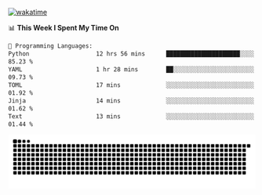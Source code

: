 [![wakatime](https://wakatime.com/badge/user/384f91c6-4eee-411f-8f3b-1b691f58a544.svg)](https://wakatime.com/@384f91c6-4eee-411f-8f3b-1b691f58a544)

<!--START_SECTION:waka-->
📊 **This Week I Spent My Time On** 

```text
💬 Programming Languages: 
Python                   12 hrs 56 mins      █████████████████████░░░░   85.23 % 
YAML                     1 hr 28 mins        ██░░░░░░░░░░░░░░░░░░░░░░░   09.73 % 
TOML                     17 mins             ░░░░░░░░░░░░░░░░░░░░░░░░░   01.92 % 
Jinja                    14 mins             ░░░░░░░░░░░░░░░░░░░░░░░░░   01.62 % 
Text                     13 mins             ░░░░░░░░░░░░░░░░░░░░░░░░░   01.44 % 
```


<!--END_SECTION:waka-->

<picture>
  <source media="(prefers-color-scheme: dark)" srcset="https://raw.githubusercontent.com/fuwx295/fuwx295/output/github-contribution-grid-snake-dark.svg">
  <source media="(prefers-color-scheme: light)" srcset="https://raw.githubusercontent.com/fuwx295/fuwx295/output/github-contribution-grid-snake.svg">
  <img alt="github contribution grid snake animation" src="https://raw.githubusercontent.com/fuwx295/fuwx295/output/github-contribution-grid-snake.svg">
</picture>
